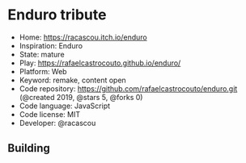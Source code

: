 # Enduro tribute

- Home: https://racascou.itch.io/enduro
- Inspiration: Enduro
- State: mature
- Play: https://rafaelcastrocouto.github.io/enduro/
- Platform: Web
- Keyword: remake, content open
- Code repository: https://github.com/rafaelcastrocouto/enduro.git (@created 2019, @stars 5, @forks 0)
- Code language: JavaScript
- Code license: MIT
- Developer: @racascou

## Building
